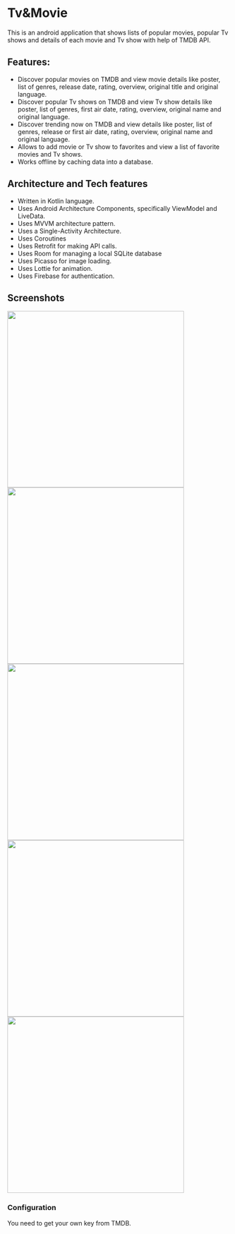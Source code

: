 # Tv&Movie
This is an android application that shows lists of popular movies, popular Tv shows and details of each movie and Tv show with help of TMDB API.

## Features:
- Discover popular movies on TMDB and view movie details like poster, list of genres, release date, rating, overview, original title and original language.
- Discover popular Tv shows on TMDB and view Tv show details like poster, list of genres, first air date, rating, overview, original name and original language.
- Discover trending now on TMDB and view details like poster, list of genres, release or first air date, rating, overview, original name and original language.
- Allows to add movie or Tv show to favorites and view a list of favorite movies and Tv shows. 
- Works offline by caching data into a database.

## Architecture and Tech features
 - Written in Kotlin language.
 - Uses Android Architecture Components, specifically ViewModel and LiveData.
 - Uses MVVM architecture pattern.
 - Uses a Single-Activity Architecture.
 - Uses Coroutines
 - Uses Retrofit for making API calls.
 - Uses Room for managing a local SQLite database
 - Uses Picasso for image loading.
 - Uses Lottie for animation.
 - Uses Firebase for authentication.

## Screenshots

<img src="https://github.com/tatisam/Tv-Movie/raw/main/login_scrin.jpg" width="400"/>
<img src="https://github.com/tatisam/Tv-Movie/raw/main/home_scrin.jpg" width="400" />
<img src="https://github.com/tatisam/Tv-Movie/raw/main/list_scrin.jpg" width="400" />
<img src="https://github.com/tatisam/Tv-Movie/raw/main/favorite_scrin.jpg" width="400" />
<img src="https://github.com/tatisam/Tv-Movie/raw/main/item_scrin.jpg" width="400" />


### Configuration
You need to get your own key from TMDB.
